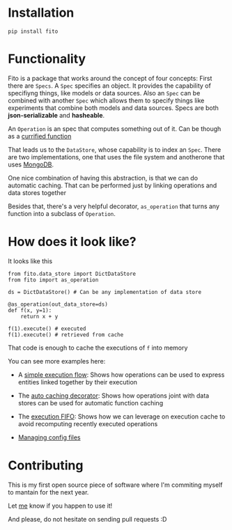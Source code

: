 # Installation

`pip install fito`


# Functionality

Fito is a package that works around the concept of four concepts:
First there are `Specs`. A `Spec` specifies an object.
It provides the capability of specifiyng things, like models or data sources.
Also an `Spec` can be combined with another `Spec` which allows them to specify
things like experiments that combine both models and data sources.
Specs are both **json-serializable** and **hasheable**.
  
An `Operation` is an spec that computes something out of it. Can be though
as a [currified function](https://en.wikipedia.org/wiki/Currying#Illustration)

That leads us to the `DataStore`, whose capability is to index an `Spec`.
There are two implementations, one that uses the file system and 
anotherone that uses [MongoDB](https://www.mongodb.com/).

One nice combination of having this abstraction, is that we can do automatic caching.
That can be performed just by linking operations and data stores together 

Besides that, there's a very helpful decorator, `as_operation` that 
turns any function into a subclass of `Operation`.

# How does it look like?
It looks like this
```
from fito.data_store import DictDataStore
from fito import as_operation

ds = DictDataStore() # Can be any implementation of data store

@as_operation(out_data_store=ds)
def f(x, y=1):
    return x + y

f(1).execute() # executed
f(1).execute() # retrieved from cache
```

That code is enough to cache the executions of `f` into memory

You can see more examples here:
* A [simple execution flow](https://github.com/elsonidoq/fito/blob/master/examples/Simple%20Flow.ipynb): 
Shows how operations can be used to express entities linked together by their execution

* The [auto caching decorator](https://github.com/elsonidoq/fito/blob/master/examples/Auto%20Caching.ipynb): 
Shows how operations joint with data stores can be used for automatic function caching

* The [execution FIFO](https://github.com/elsonidoq/fito/blob/master/examples/Expensive%20computations.ipynb): 
Shows how we can leverage on execution cache to avoid recomputing recently executed operations 

* [Managing config files](https://github.com/elsonidoq/fito/blob/master/examples/Handle%20config%20files.ipynb)

# Contributing
This is my first open source piece of software where I'm commiting myself to mantain for the next year. 

Let [me](https://twitter.com/ideasrapidas) know if you happen to use it! 

And please, do not hesitate on sending pull requests :D
